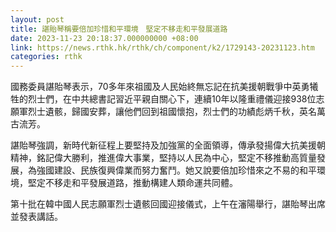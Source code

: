 ```yaml
---
layout: post
title: 諶貽琴稱要倍加珍惜和平環境　堅定不移走和平發展道路
date: 2023-11-23 20:18:37.000000000 +08:00
link: https://news.rthk.hk/rthk/ch/component/k2/1729143-20231123.htm
categories: rthk
---
```


國務委員諶貽琴表示，70多年來祖國及人民始終無忘記在抗美援朝戰爭中英勇犧牲的烈士們，在中共總書記習近平親自關心下，連續10年以隆重禮儀迎接938位志願軍烈士遺骸，歸國安葬，讓他們回到祖國懷抱，烈士們的功績彪炳千秋，英名萬古流芳。

諶貽琴強調，新時代新征程上要堅持及加強黨的全面領導，傳承發揚偉大抗美援朝精神，銘記偉大勝利，推進偉大事業，堅持以人民為中心，堅定不移推動高質量發展，為強國建設、民族復興偉業而努力奮鬥。她又說要倍加珍惜來之不易的和平環境，堅定不移走和平發展道路，推動構建人類命運共同體。

第十批在韓中國人民志願軍烈士遺骸回國迎接儀式，上午在瀋陽舉行，諶貽琴出席並發表講話。

